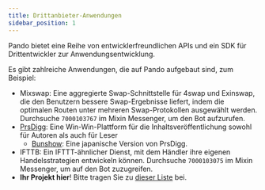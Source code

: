 ```yaml
---
title: Drittanbieter-Anwendungen
sidebar_position: 1
---
```


Pando bietet eine Reihe von entwicklerfreundlichen APIs und ein SDK für Drittentwickler zur Anwendungsentwicklung.

Es gibt zahlreiche Anwendungen, die auf Pando aufgebaut sind, zum Beispiel:

- Mixswap: Eine aggregierte Swap-Schnittstelle für 4swap und Exinswap, die den Benutzern bessere Swap-Ergebnisse liefert, indem die optimalen Routen unter mehreren Swap-Protokollen ausgewählt werden. Durchsuche `7000103767` im Mixin Messenger, um den Bot aufzurufen.
- [PrsDigg](https://prsdigg.com): Eine Win-Win-Plattform für die Inhaltsveröffentlichung sowohl für Autoren als auch für Leser
  - [Bunshow](https://bunshow.jp/): Eine japanische Version von PrsDigg.
- IFTTB: Ein IFTTT-ähnlicher Dienst, mit dem Händler ihre eigenen Handelsstrategien entwickeln können. Durchsuche `7000103075` im Mixin Messenger, um auf den Bot zuzugreifen.
- **Ihr Projekt hier**! Bitte tragen Sie zu [dieser Liste](https://github.com/fox-one/docs.pando.im/tree/master/docs/3rd-party-apps/overview.md) bei.